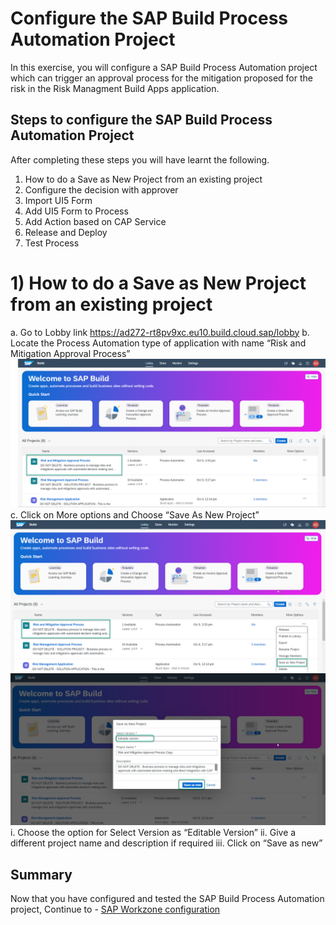 # Configure the SAP Build Process Automation Project

In this exercise, you will configure a SAP Build Process Automation project which can trigger an approval process for the mitigation proposed for the risk in the Risk Managment Build Apps application.

## Steps to configure the SAP Build Process Automation Project

After completing these steps you will have learnt the following.

1)	How to do a Save as New Project from an existing project
2)	Configure the decision with approver
3)	Import UI5 Form
4)	Add UI5 Form to Process 
5)	Add Action based on CAP Service
6)	Release and Deploy
7)	Test Process

# 1)	How to do a Save as New Project from an existing project
a.	Go to Lobby link https://ad272-rt8pv9xc.eu10.build.cloud.sap/lobby
b.	Locate the Process Automation type of application with name “Risk and Mitigation Approval Process”
<br>![Process design](/exercises/2_SAPBuildProcessAutomation/images/Locate_Project_1.png)
c.	Click on More options and Choose “Save As New Project”
<br>![Process design](/exercises/2_SAPBuildProcessAutomation/images/Save_New_Project_2.png)
<br>![Process design](/exercises/2_SAPBuildProcessAutomation/images/Save_As_New_3.png)
  i.	Choose the option for Select Version as “Editable Version”
  ii.	Give a different project name and description if required 
  iii.	Click on “Save as new”





## Summary

Now that you have configured and tested the SAP Build Process Automation project, Continue to - [SAP Workzone configuration](/exercises/3_SAPBuildWorkZone/README.md)
